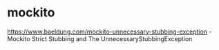 # mockito
https://www.baeldung.com/mockito-unnecessary-stubbing-exception - Mockito Strict Stubbing and The UnnecessaryStubbingException